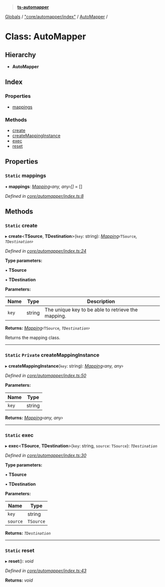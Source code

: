 > **[ts-automapper](../README.md)**

[Globals](../globals.md) / ["core/automapper/index"](../modules/_core_automapper_index_.md) / [AutoMapper](_core_automapper_index_.automapper.md) /

# Class: AutoMapper

## Hierarchy

* **AutoMapper**

## Index

### Properties

* [mappings](_core_automapper_index_.automapper.md#static-mappings)

### Methods

* [create](_core_automapper_index_.automapper.md#static-create)
* [createMappingInstance](_core_automapper_index_.automapper.md#static-private-createmappinginstance)
* [exec](_core_automapper_index_.automapper.md#static-exec)
* [reset](_core_automapper_index_.automapper.md#static-reset)

## Properties

### `Static` mappings

▪ **mappings**: *[Mapping](_core_mapping_index_.mapping.md)‹*any*, *any*›[]* =  []

*Defined in [core/automapper/index.ts:8](https://github.com/MADEiN83/ts-automapper/blob/9b3dbd7/src/core/automapper/index.ts#L8)*

## Methods

### `Static` create

▸ **create**<**TSource**, **TDestination**>(`key`: string): *[Mapping](_core_mapping_index_.mapping.md)‹*`TSource`*, *`TDestination`*›*

*Defined in [core/automapper/index.ts:24](https://github.com/MADEiN83/ts-automapper/blob/9b3dbd7/src/core/automapper/index.ts#L24)*

**Type parameters:**

▪ **TSource**

▪ **TDestination**

**Parameters:**

Name | Type | Description |
------ | ------ | ------ |
`key` | string | The unique key to be able to retrieve the mapping. |

**Returns:** *[Mapping](_core_mapping_index_.mapping.md)‹*`TSource`*, *`TDestination`*›*

Returns the mapping class.

___

### `Static` `Private` createMappingInstance

▸ **createMappingInstance**(`key`: string): *[Mapping](_core_mapping_index_.mapping.md)‹*any*, *any*›*

*Defined in [core/automapper/index.ts:50](https://github.com/MADEiN83/ts-automapper/blob/9b3dbd7/src/core/automapper/index.ts#L50)*

**Parameters:**

Name | Type |
------ | ------ |
`key` | string |

**Returns:** *[Mapping](_core_mapping_index_.mapping.md)‹*any*, *any*›*

___

### `Static` exec

▸ **exec**<**TSource**, **TDestination**>(`key`: string, `source`: `TSource`): *`TDestination`*

*Defined in [core/automapper/index.ts:30](https://github.com/MADEiN83/ts-automapper/blob/9b3dbd7/src/core/automapper/index.ts#L30)*

**Type parameters:**

▪ **TSource**

▪ **TDestination**

**Parameters:**

Name | Type |
------ | ------ |
`key` | string |
`source` | `TSource` |

**Returns:** *`TDestination`*

___

### `Static` reset

▸ **reset**(): *void*

*Defined in [core/automapper/index.ts:43](https://github.com/MADEiN83/ts-automapper/blob/9b3dbd7/src/core/automapper/index.ts#L43)*

**Returns:** *void*